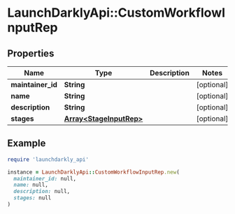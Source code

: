 # LaunchDarklyApi::CustomWorkflowInputRep

## Properties

| Name | Type | Description | Notes |
| ---- | ---- | ----------- | ----- |
| **maintainer_id** | **String** |  | [optional] |
| **name** | **String** |  | [optional] |
| **description** | **String** |  | [optional] |
| **stages** | [**Array&lt;StageInputRep&gt;**](StageInputRep.md) |  | [optional] |

## Example

```ruby
require 'launchdarkly_api'

instance = LaunchDarklyApi::CustomWorkflowInputRep.new(
  maintainer_id: null,
  name: null,
  description: null,
  stages: null
)
```


